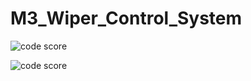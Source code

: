 # M3_Wiper_Control_System

![code score](https://api.codiga.io/project/33475/score/svg)

![code score](https://api.codiga.io/project/33475/status/svg)
